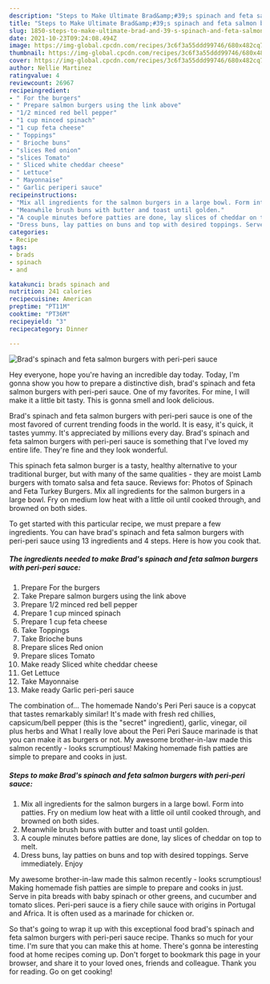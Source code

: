 ```yaml
---
description: "Steps to Make Ultimate Brad&amp;#39;s spinach and feta salmon burgers with peri-peri sauce"
title: "Steps to Make Ultimate Brad&amp;#39;s spinach and feta salmon burgers with peri-peri sauce"
slug: 1850-steps-to-make-ultimate-brad-and-39-s-spinach-and-feta-salmon-burgers-with-peri-peri-sauce
date: 2021-10-23T09:24:08.494Z
image: https://img-global.cpcdn.com/recipes/3c6f3a55ddd99746/680x482cq70/brads-spinach-and-feta-salmon-burgers-with-peri-peri-sauce-recipe-main-photo.jpg
thumbnail: https://img-global.cpcdn.com/recipes/3c6f3a55ddd99746/680x482cq70/brads-spinach-and-feta-salmon-burgers-with-peri-peri-sauce-recipe-main-photo.jpg
cover: https://img-global.cpcdn.com/recipes/3c6f3a55ddd99746/680x482cq70/brads-spinach-and-feta-salmon-burgers-with-peri-peri-sauce-recipe-main-photo.jpg
author: Nellie Martinez
ratingvalue: 4
reviewcount: 26967
recipeingredient:
- " For the burgers"
- " Prepare salmon burgers using the link above"
- "1/2 minced red bell pepper"
- "1 cup minced spinach"
- "1 cup feta cheese"
- " Toppings"
- " Brioche buns"
- "slices Red onion"
- "slices Tomato"
- " Sliced white cheddar cheese"
- " Lettuce"
- " Mayonnaise"
- " Garlic periperi sauce"
recipeinstructions:
- "Mix all ingredients for the salmon burgers in a large bowl. Form into patties. Fry on medium low heat with a little oil until cooked through, and browned on both sides."
- "Meanwhile brush buns with butter and toast until golden."
- "A couple minutes before patties are done, lay slices of cheddar on top to melt."
- "Dress buns, lay patties on buns and top with desired toppings. Serve immediately. Enjoy"
categories:
- Recipe
tags:
- brads
- spinach
- and

katakunci: brads spinach and 
nutrition: 241 calories
recipecuisine: American
preptime: "PT11M"
cooktime: "PT36M"
recipeyield: "3"
recipecategory: Dinner

---
```



![Brad&#39;s spinach and feta salmon burgers with peri-peri sauce](https://img-global.cpcdn.com/recipes/3c6f3a55ddd99746/680x482cq70/brads-spinach-and-feta-salmon-burgers-with-peri-peri-sauce-recipe-main-photo.jpg)

Hey everyone, hope you're having an incredible day today. Today, I'm gonna show you how to prepare a distinctive dish, brad&#39;s spinach and feta salmon burgers with peri-peri sauce. One of my favorites. For mine, I will make it a little bit tasty. This is gonna smell and look delicious.

Brad&#39;s spinach and feta salmon burgers with peri-peri sauce is one of the most favored of current trending foods in the world. It is easy, it's quick, it tastes yummy. It's appreciated by millions every day. Brad&#39;s spinach and feta salmon burgers with peri-peri sauce is something that I've loved my entire life. They're fine and they look wonderful.

This spinach feta salmon burger is a tasty, healthy alternative to your traditional burger, but with many of the same qualities - they are moist Lamb burgers with tomato salsa and feta sauce. Reviews for: Photos of Spinach and Feta Turkey Burgers. Mix all ingredients for the salmon burgers in a large bowl. Fry on medium low heat with a little oil until cooked through, and browned on both sides.


To get started with this particular recipe, we must prepare a few ingredients. You can have brad&#39;s spinach and feta salmon burgers with peri-peri sauce using 13 ingredients and 4 steps. Here is how you cook that.

<!--inarticleads1-->

##### The ingredients needed to make Brad&#39;s spinach and feta salmon burgers with peri-peri sauce:

1. Prepare  For the burgers
1. Take  Prepare salmon burgers using the link above
1. Prepare 1/2 minced red bell pepper
1. Prepare 1 cup minced spinach
1. Prepare 1 cup feta cheese
1. Take  Toppings
1. Take  Brioche buns
1. Prepare slices Red onion
1. Prepare slices Tomato
1. Make ready  Sliced white cheddar cheese
1. Get  Lettuce
1. Take  Mayonnaise
1. Make ready  Garlic peri-peri sauce


The combination of… The homemade Nando&#39;s Peri Peri sauce is a copycat that tastes remarkably similar! It&#39;s made with fresh red chillies, capsicum/bell pepper (this is the &#34;secret&#34; ingredient), garlic, vinegar, oil plus herbs and What I really love about the Peri Peri Sauce marinade is that you can make it as burgers or not. My awesome brother-in-law made this salmon recently - looks scrumptious! Making homemade fish patties are simple to prepare and cooks in just. 

<!--inarticleads2-->

##### Steps to make Brad&#39;s spinach and feta salmon burgers with peri-peri sauce:

1. Mix all ingredients for the salmon burgers in a large bowl. Form into patties. Fry on medium low heat with a little oil until cooked through, and browned on both sides.
1. Meanwhile brush buns with butter and toast until golden.
1. A couple minutes before patties are done, lay slices of cheddar on top to melt.
1. Dress buns, lay patties on buns and top with desired toppings. Serve immediately. Enjoy


My awesome brother-in-law made this salmon recently - looks scrumptious! Making homemade fish patties are simple to prepare and cooks in just. Serve in pita breads with baby spinach or other greens, and cucumber and tomato slices. Peri-peri sauce is a fiery chile sauce with origins in Portugal and Africa. It is often used as a marinade for chicken or. 

So that's going to wrap it up with this exceptional food brad&#39;s spinach and feta salmon burgers with peri-peri sauce recipe. Thanks so much for your time. I'm sure that you can make this at home. There's gonna be interesting food at home recipes coming up. Don't forget to bookmark this page in your browser, and share it to your loved ones, friends and colleague. Thank you for reading. Go on get cooking!
